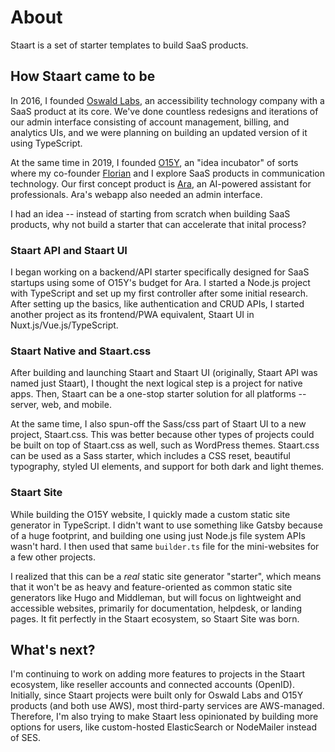 # About

Staart is a set of starter templates to build SaaS products.

## How Staart came to be

In 2016, I founded [Oswald Labs](https://oswaldlabs.com), an accessibility technology company with a SaaS product at its core. We've done countless redesigns and iterations of our admin interface consisting of account management, billing, and analytics UIs, and we were planning on building an updated version of it using TypeScript.

At the same time in 2019, I founded [O15Y](https://o15y.com), an "idea incubator" of sorts where my co-founder [Florian](https:/www.foverkamp.com) and I explore SaaS products in communication technology. Our first concept product is [Ara](https://araassistant.com), an AI-powered assistant for professionals. Ara's webapp also needed an admin interface.

I had an idea -- instead of starting from scratch when building SaaS products, why not build a starter that can accelerate that inital process?

### Staart API and Staart UI

I began working on a backend/API starter specifically designed for SaaS startups using some of O15Y's budget for Ara. I started a Node.js project with TypeScript and set up my first controller after some initial research. After setting up the basics, like authentication and CRUD APIs, I started another project as its frontend/PWA equivalent, Staart UI in Nuxt.js/Vue.js/TypeScript.

### Staart Native and Staart.css

After building and launching Staart and Staart UI (originally, Staart API was named just Staart), I thought the next logical step is a project for native apps. Then, Staart can be a one-stop starter solution for all platforms -- server, web, and mobile.

At the same time, I also spun-off the Sass/css part of Staart UI to a new project, Staart.css. This was better because other types of projects could be built on top of Staart.css as well, such as WordPress themes. Staart.css can be used as a Sass starter, which includes a CSS reset, beautiful typography, styled UI elements, and support for both dark and light themes.

### Staart Site

While building the O15Y website, I quickly made a custom static site generator in TypeScript. I didn't want to use something like Gatsby because of a huge footprint, and building one using just Node.js file system APIs wasn't hard. I then used that same `builder.ts` file for the mini-websites for a few other projects.

I realized that this can be a *real* static site generator "starter", which means that it won't be as heavy and feature-oriented as common static site generators like Hugo and Middleman, but will focus on lightweight and accessible websites, primarily for documentation, helpdesk, or landing pages. It fit perfectly in the Staart ecosystem, so Staart Site was born.

## What's next?

I'm continuing to work on adding more features to projects in the Staart ecosystem, like reseller accounts and connected accounts (OpenID). Initially, since Staart projects were built only for Oswald Labs and O15Y products (and both use AWS), most third-party services are AWS-managed. Therefore, I'm also trying to make Staart less opinionated by building more options for users, like custom-hosted ElasticSearch or NodeMailer instead of SES.
